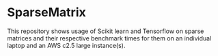 # SparseMatrix

This repository shows usage of Scikit learn and Tensorflow on sparse matrices and their respective benchmark times for them on an individual laptop and an AWS c2.5 large instance(s). 
